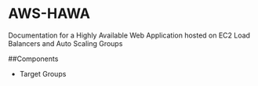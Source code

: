 # AWS-HAWA
Documentation for a Highly Available Web Application hosted on EC2 Load Balancers and Auto Scaling Groups


##Components
- Target Groups
